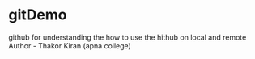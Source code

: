 # gitDemo
github for understanding the how to use the hithub on local and remote
</br>
Author - Thakor Kiran (apna college)
